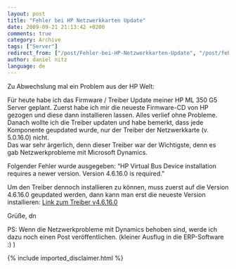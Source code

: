 ```yaml
---
layout: post
title: "Fehler bei HP Netzwerkkarten Update"
date: 2009-09-21 21:13:42 +0200
comments: true
category: Archive
tags: ["Server"]
redirect_from: ["/post/Fehler-bei-HP-Netzwerkkarten-Update", "/post/fehler-bei-hp-netzwerkkarten-update"]
author: daniel nitz
language: de
---
```

<!-- more -->
<p>Zu Abwechslung mal ein Problem aus der HP Welt:</p>  <p>Für heute habe ich das Firmware / Treiber Update meiner HP ML 350 G5 Server geplant. Zuerst habe ich mir die neueste Firmware-CD von HP gezogen und diese dann installieren lassen. Alles verlief ohne Probleme.    <br />Danach wollte ich die Treiber updaten und habe bemerkt, dass jede Komponente geupdated wurde, nur der Treiber der Netzwerkkarte (v. 5.0.16.0) nicht.     <br />Das war sehr ärgerlich, denn dieser Treiber war der Wichtigste, denn es gab Netzwerkprobleme mit Microsoft Dynamics. </p>  <p>Folgender Fehler wurde ausgegeben: “HP Virtual Bus Device installation requires a newer version. Version 4.6.16.0 is required.”</p>  <p>Um den Treiber dennoch installieren zu können, muss zuerst auf die Version 4.6.16.0 geupdated werden, dann kann man erst die neueste Version installieren: <a href="http://h20000.www2.hp.com/bizsupport/TechSupport/SoftwareDescription.jsp?lang=en&amp;cc=us&amp;prodTypeId=15351&amp;prodSeriesId=428936&amp;prodNameId=3288114&amp;swEnvOID=1005&amp;swLang=8&amp;mode=2&amp;taskId=135&amp;swItem=MTX-156474dccfe74f73add73cce58" target="_blank">Link zum Treiber v4.6.16.0</a></p>  <p> Grüße, dn</p>  <p>PS: Wenn die Netzwerkprobleme mit Dynamics behoben sind, werde ich dazu noch einen Post veröffentlichen. (kleiner Ausflug in die ERP-Software :) )</p>
{% include imported_disclaimer.html %}

